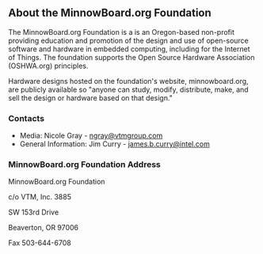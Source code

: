 ## About the MinnowBoard.org Foundation
The MinnowBoard.org Foundation is a is an Oregon-based non-profit providing education
and promotion of the design and use of open-source software and hardware in 
embedded computing, including for the Internet of Things. The foundation supports 
the Open Source Hardware Association (OSHWA.org) principles.

Hardware designs hosted on the foundation's website, minnowboard.org, are publicly 
available so "anyone can study, modify, distribute, make, and sell the design or 
hardware based on that design."

### Contacts

-   Media: Nicole Gray - ngray@vtmgroup.com
-   General Information: Jim Curry - james.b.curry@intel.com

### MinnowBoard.org Foundation Address

MinnowBoard.org Foundation

c/o VTM, Inc. 3885 

SW 153rd Drive 

Beaverton, OR 97006 

Fax 503-644-6708

